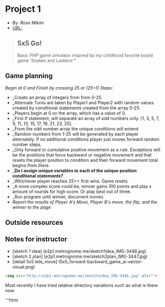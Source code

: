 # Project 1 
+ By: *Rose Mikan*
+ [URL:](http://e2p1.metrognome.me)
> ## 5x5 Go!
> Basic PHP game simulator inspired by my childhood favorite board game 'Snakes and Ladders'*

## Game planning
_Begin at 0 and Finish by crossing 25 or (25+1) Steps:_
+ _Create an array of integers from from 0-25.
+ _Alternate Turns are taken by Player1 and Player2 with random values created by conditional statements created from the array 0-25.
+ _Players begin at 0 on the array, which has a value of 0.
+ _First if statement, will separate an array of odd numbers only. [1, 3, 5, 7, 9, 11, 13, 15, 17, 19, 21, 23, 25].
+ _From the odd number array the unique conditions will extend
+ _Random numbers from 1-25 will be generated by each player alternately. If no additional conditions player just moves forward random number steps.
+ _Only forward or cumulative positive movement as a rule. Exceptions will be the positions that force  backward or negative movement and that resets the player position to condition and their forward movement total begins from there.
+ _**Do I assign unique variables to each of the unique position conditional statements?**
+ _Whichever player reaches 25++ first wins. Game resets.
+ _A more complex score could be, winner gains 100 points and play x amount of rounds for high score. Or play best out of three.
+ _Run program until winner, document moves.
+ _Report the results of Player A's Move, Player B's move, the flip, and the winner to the page_

## Outside resources

## Notes for instructor
+ [sketch 1 idea] (e2p1.metrognome.me/sketch1idea_IMG-3446.jpg)
+ [sketch 2 plan] (e2p1.metrognome.me/sketch2plan_IMG-3447.jpg)
+ [detail 5x5 tele_move] (5x5_forward-backward_game_ai-vector-visual.png)


```html
<img src="http://e2p1.metrognome.me/sketch1idea_IMG-3446.jpg" alt="">
```

Most recently I have tried relative directory variations such as what is there now:

'''html

